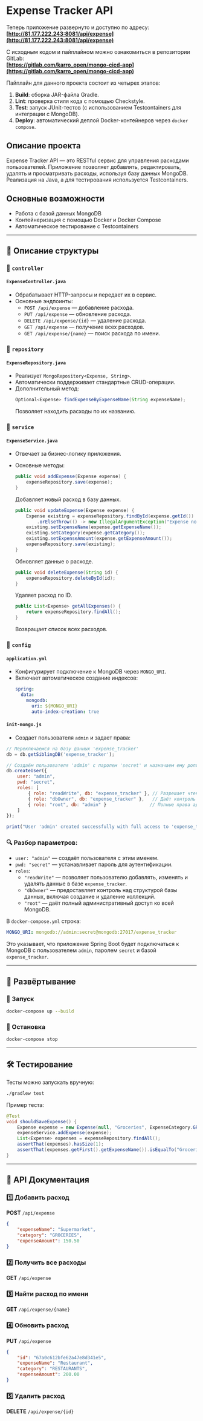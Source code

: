 # Expense Tracker API

Теперь приложение развернуто и доступно по адресу:  
**[http://81.177.222.243:8081/api/expense](http://81.177.222.243:8081/api/expense)**  

С исходным кодом и пайплайном можно ознакомиться в репозитории GitLab:  
**[https://gitlab.com/karro_open/mongo-cicd-app](https://gitlab.com/karro_open/mongo-cicd-app)**  

Пайплайн для данного проекта состоит из четырех этапов:
1. **Build**: сборка JAR-файла Gradle.
2. **Lint**: проверка стиля кода с помощью Checkstyle.
3. **Test**: запуск JUnit-тестов (с использованием Testcontainers для интеграции с MongoDB).
4. **Deploy**: автоматический деплой Docker-контейнеров через `docker compose`.

## Описание проекта

Expense Tracker API — это RESTful сервис для управления расходами пользователей. Приложение позволяет добавлять, редактировать, удалять и просматривать расходы, используя базу данных MongoDB. Реализация на Java, а для тестирования используется Testcontainers.

## Основные возможности

- Работа с базой данных MongoDB
- Контейнеризация с помощью Docker и Docker Compose
- Автоматическое тестирование с Testcontainers

---

## 📜 Описание структуры

### 📂 `controller`

#### `ExpenseController.java`

- Обрабатывает HTTP-запросы и передает их в сервис.
- Основные эндпоинты:
    - `POST /api/expense` — добавление расхода.
    - `PUT /api/expense` — обновление расхода.
    - `DELETE /api/expense/{id}` — удаление расхода.
    - `GET /api/expense` — получение всех расходов.
    - `GET /api/expense/{name}` — поиск расхода по имени.

### 📂 `repository`

#### `ExpenseRepository.java`

- Реализует `MongoRepository<Expense, String>`.
- Автоматически поддерживает стандартные CRUD-операции.
- Дополнительный метод:
  ```java
  Optional<Expense> findExpenseByExpenseName(String expenseName);
  ```
  Позволяет находить расходы по их названию.

### 📂 `service`

#### `ExpenseService.java`

- Отвечает за бизнес-логику приложения.
- Основные методы:

  ```java
  public void addExpense(Expense expense) {
      expenseRepository.save(expense);
  }
  ```
  Добавляет новый расход в базу данных.

  ```java
  public void updateExpense(Expense expense) {
      Expense existing = expenseRepository.findById(expense.getId())
          .orElseThrow(() -> new IllegalArgumentException("Expense not found"));
      existing.setExpenseName(expense.getExpenseName());
      existing.setCategory(expense.getCategory());
      existing.setExpenseAmount(expense.getExpenseAmount());
      expenseRepository.save(existing);
  }
  ```
  Обновляет данные о расходе.

  ```java
  public void deleteExpense(String id) {
      expenseRepository.deleteById(id);
  }
  ```
  Удаляет расход по ID.

  ```java
  public List<Expense> getAllExpenses() {
      return expenseRepository.findAll();
  }
  ```
  Возвращает список всех расходов.

### 📂 `config`

#### `application.yml`

- Конфигурирует подключение к MongoDB через `MONGO_URI`.
- Включает автоматическое создание индексов:
  ```yaml
  spring:
    data:
      mongodb:
        uri: ${MONGO_URI}
        auto-index-creation: true
  ```


#### `init-mongo.js`

- Создает пользователя `admin` и задает права:
```javascript
// Переключаемся на базу данных 'expense_tracker'
db = db.getSiblingDB('expense_tracker');

// Создаём пользователя 'admin' с паролем 'secret' и назначаем ему роли
db.createUser({
    user: "admin",
    pwd: "secret", 
    roles: [
        { role: "readWrite", db: "expense_tracker" }, // Разрешает чтение и запись в 'expense_tracker'
        { role: "dbOwner", db: "expense_tracker" },   // Даёт контроль над схемой базы данных
        { role: "root", db: "admin" }                // Полные права администратора на уровне MongoDB
    ]
});

print("User 'admin' created successfully with full access to 'expense_tracker' database");
```

### 🔍 Разбор параметров:
- `user: "admin"` — создаёт пользователя с этим именем.
- `pwd: "secret"` — устанавливает пароль для аутентификации.
- `roles`:
  - `"readWrite"` — позволяет пользователю добавлять, изменять и удалять данные в базе `expense_tracker`.
  - `"dbOwner"` — предоставляет контроль над структурой базы данных, включая создание и удаление коллекций.
  - `"root"` — даёт полный административный доступ ко всей MongoDB.

В `docker-compose.yml` строка:
```yaml
MONGO_URI: mongodb://admin:secret@mongodb:27017/expense_tracker
```

Это указывает, что приложение Spring Boot будет подключаться к MongoDB с пользователем `admin`, паролем `secret` и базой `expense_tracker`.

---

## 🚀 Развёртывание

### 📌 Запуск

```sh
docker-compose up --build
```

### 📌 Остановка

```sh
docker-compose stop 
```

---

## 🛠 Тестирование

Тесты можно запускать вручную:

```sh
./gradlew test
```

Пример теста:

```java
@Test
void shouldSaveExpense() {
    Expense expense = new Expense(null, "Groceries", ExpenseCategory.GROCERIES, BigDecimal.valueOf(100.50));
    expenseService.addExpense(expense);
    List<Expense> expenses = expenseRepository.findAll();
    assertThat(expenses).hasSize(1);
    assertThat(expenses.getFirst().getExpenseName()).isEqualTo("Groceries");
}
```

---

## 📡 API Документация

### 1️⃣ Добавить расход

**POST** `/api/expense`

```json
{
    "expenseName": "Supermarket",
    "category": "GROCERIES",
    "expenseAmount": 150.50
}
```

### 2️⃣ Получить все расходы

**GET** `/api/expense`

### 3️⃣ Найти расход по имени

**GET** `/api/expense/{name}`

### 4️⃣ Обновить расход

**PUT** `/api/expense`

```json
{
    "id": "67a0c612bfe62a47e8d341e5",
    "expenseName": "Restaurant",
    "category": "RESTAURANTS",
    "expenseAmount": 200.00
}
```

### 5️⃣ Удалить расход

**DELETE** `/api/expense/{id}`
